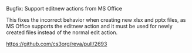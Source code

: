 Bugfix: Support editnew actions from MS Office

This fixes the incorrect behavior when creating new xlsx and pptx files, as MS Office supports the editnew action and it must be used for newly created files instead of the normal edit action.

https://github.com/cs3org/reva/pull/2693
